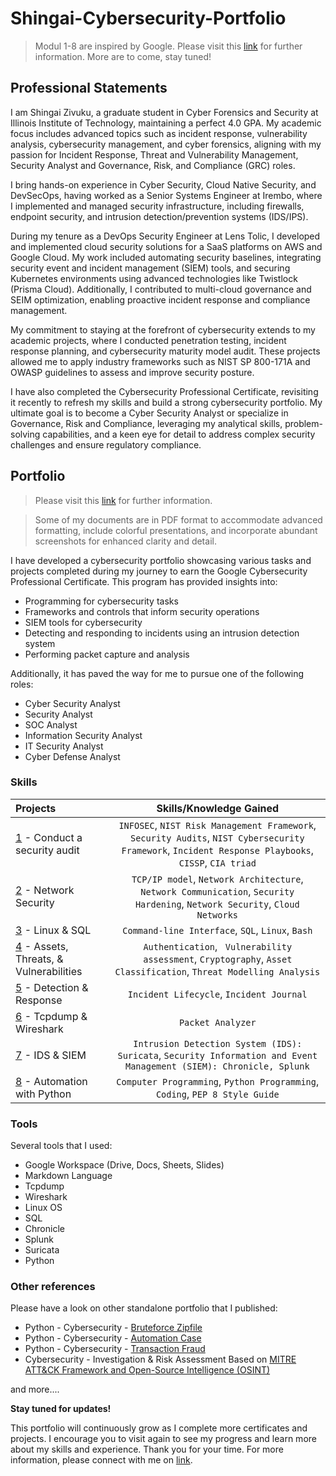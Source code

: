 # Shingai-Cybersecurity-Portfolio
> Modul 1-8 are inspired by Google. Please visit this [link](https://www.coursera.org/google-certificates/cybersecurity-certificate) for further information. More are to come, stay tuned!
 
## Professional Statements
I am Shingai Zivuku, a graduate student in Cyber Forensics and Security at Illinois Institute of Technology, maintaining a perfect 4.0 GPA. My academic focus includes advanced topics such as incident response, vulnerability analysis, cybersecurity management, and cyber forensics, aligning with my passion for Incident Response, Threat and Vulnerability Management, Security Analyst and Governance, Risk, and Compliance (GRC) roles.

I bring hands-on experience in Cyber Security, Cloud Native Security, and DevSecOps, having worked as a Senior Systems Engineer at Irembo, where I implemented and managed security infrastructure, including firewalls, endpoint security, and intrusion detection/prevention systems (IDS/IPS).

During my tenure as a DevOps Security Engineer at Lens Tolic, I developed and implemented cloud security solutions for a SaaS platforms on AWS and Google Cloud. My work included automating security baselines, integrating security event and incident management (SIEM) tools, and securing Kubernetes environments using advanced technologies like Twistlock (Prisma Cloud). Additionally, I contributed to multi-cloud governance and SEIM optimization, enabling proactive incident response and compliance management.

My commitment to staying at the forefront of cybersecurity extends to my academic projects, where I conducted penetration testing, incident response planning, and cybersecurity maturity model audit. These projects allowed me to apply industry frameworks such as NIST SP 800-171A and OWASP guidelines to assess and improve security posture.

I have also completed the Cybersecurity Professional Certificate, revisiting it recently to refresh my skills and build a strong cybersecurity portfolio. My ultimate goal is to become a Cyber Security Analyst or specialize in Governance, Risk and Compliance, leveraging my analytical skills, problem-solving capabilities, and a keen eye for detail to address complex security challenges and ensure regulatory compliance.

## Portfolio
> Please visit this [link](https://www.coursera.org/professional-certificates/google-cybersecurity) for further information.

> Some of my documents are in PDF format to accommodate advanced formatting, include colorful presentations, and incorporate abundant screenshots for enhanced clarity and detail.

I have developed a cybersecurity portfolio showcasing various tasks and projects completed during my journey to earn the Google Cybersecurity Professional Certificate. This program has provided insights into:
* Programming for cybersecurity tasks
* Frameworks and controls that inform security operations
* SIEM tools for cybersecurity
* Detecting and responding to incidents using an intrusion detection system
* Performing packet capture and analysis

Additionally, it has paved the way for me to pursue one of the following roles:
* Cyber Security Analyst
* Security Analyst
* SOC Analyst
* Information Security Analyst
* IT Security Analyst
* Cyber Defense Analyst

### Skills  
| Projects | Skills/Knowledge Gained | 
| :--- |:---:|
| [1](https://github.com/ryptozee/Shingai-Cybersecurity-Portfolio/tree/main/1%20-%20Conduct%20an%20Audit) - Conduct a security audit | `INFOSEC`, `NIST Risk Management Framework`, `Security Audits`, `NIST Cybersecurity Framework`, `Incident Response Playbooks`, `CISSP`, `CIA triad` |
| [2](https://github.com/ryptozee/Shingai-Cybersecurity-Portfolio/tree/main/2%20-%20Network%20Security) - Network Security | `TCP/IP model`,  `Network Architecture`, `Network Communication`, `Security Hardening`, `Network Security`, `Cloud Networks` | 
| [3](https://github.com/ryptozee/Shingai-Cybersecurity-Portfolio/tree/main/3%20-%20Linux%20%26%20SQL) - Linux & SQL | `Command-line Interface`, `SQL`, `Linux`, `Bash` | 
| [4](https://github.com/ryptozee/Shingai-Cybersecurity-Portfolio/tree/main/4%20-%20Assets%20%26%20Threats%20%26%20Vulnerabilities) - Assets, Threats, & Vulnerabilities | `Authentication`, ` Vulnerability assessment`, `Cryptography`, `Asset Classification`, `Threat Modelling Analysis`|
| [5](https://github.com/ryptozee/Shingai-Cybersecurity-Portfolio/tree/main/5%20-%20Detection%20%26%20Response) - Detection & Response | `Incident Lifecycle`, `Incident Journal` |
| [6](https://github.com/ryptozee/Shingai-Cybersecurity-Portfolio/tree/main/6%20-%20Tcpdump%20%26%20Wireshark) - Tcpdump & Wireshark | `Packet Analyzer` | 
| [7](https://github.com/ryptozee/Shingai-Cybersecurity-Portfolio/tree/main/7%20-%20IDS%20%26%20SIEM) - IDS & SIEM | `Intrusion Detection System (IDS): Suricata`, `Security Information and Event Management (SIEM): Chronicle, Splunk` |
| [8](https://github.com/ryptozee/Shingai-Cybersecurity-Portfolio/tree/main/8%20-%20Automation%20with%20Python) - Automation with Python | `Computer Programming`, `Python Programming`, `Coding`, `PEP 8 Style Guide`| 

### Tools 
Several tools that I used: 
* Google Workspace (Drive, Docs, Sheets, Slides)
* Markdown Language 
* Tcpdump
* Wireshark
* Linux OS
* SQL
* Chronicle
* Splunk
* Suricata
* Python 

### Other references 
Please have a look on other standalone portfolio that I published: 
* Python - Cybersecurity - [Bruteforce Zipfile](https://github.com/ryptozee/Python-Cybersecurity-Bruteforce-zipfile)
* Python - Cybersecurity - [Automation Case](https://github.com/ryptozee/Python-Cybersecurity-Automation-Case)
* Python - Cybersecurity - [Transaction Fraud](https://github.com/ryptozee/Python-Cybersecurity-Transaction-Fraud) 
* Cybersecurity - Investigation & Risk Assessment Based on [MITRE ATT&CK Framework and Open-Source Intelligence (OSINT)](https://github.com/ryptozee/Cybersecurity-Investigation-Risk-Report)

and more....

**Stay tuned for updates!**

This portfolio will continuously grow as I complete more certificates and projects. I encourage you to visit again to see my progress and learn more about my skills and experience.
Thank you for your time. For more information, please connect with me on [link](https://linkedin.com/in/shingai-zivuku/).

